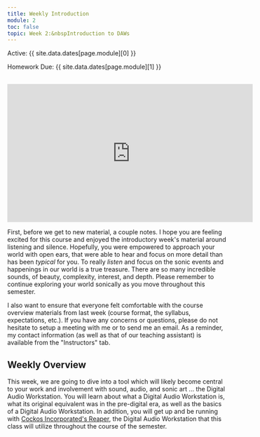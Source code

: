 ```yaml
---
title: Weekly Introduction
module: 2
toc: false
topic: Week 2:&nbspIntroduction to DAWs
---
```


Active: {{ site.data.dates[page.module][0] }}

Homework Due: {{ site.data.dates[page.module][1] }}


<br />

<iframe width="560" height="315" src="https://www.youtube.com/embed/c1nIDipszdQ?si=Cfu0P6FYgRabGXTX" title="YouTube video player" frameborder="0" allow="accelerometer; autoplay; clipboard-write; encrypted-media; gyroscope; picture-in-picture; web-share" referrerpolicy="strict-origin-when-cross-origin" allowfullscreen></iframe></div>

<!--
<div class="embed-responsive embed-responsive-16by9"><iframe class="embed-responsive-item" src="https://www.youtube.com/embed/6bfK72O4kx8" frameborder="0" allow="accelerometer; autoplay; encrypted-media; gyroscope; picture-in-picture" allowfullscreen></iframe></div>
-->

First, before we get to new material, a couple notes. I hope you are feeling excited for this course and enjoyed the introductory week's material around listening and silence. Hopefully, you were empowered to approach your world with open ears, that were able to hear and focus on more detail than has been _typical_ for you. To really _listen_ and focus on the sonic events and happenings in our world is a true treasure. There are so many incredible sounds, of beauty, complexity, interest, and depth. Please remember to continue exploring your world sonically as you move throughout this semester.

I also want to ensure that everyone felt comfortable with the course overview materials from last week (course format, the syllabus, expectations, etc.). If you have any concerns or questions, please do not hesitate to setup a meeting with me or to send me an email. As a reminder, my contact information (as well as that of our teaching assistant) is available from the "Instructors" tab.
<!--["Instructors"]({{site.baseurl}}/instructors) tab.  
-->

## Weekly Overview

This week, we are going to dive into a tool which will likely become central to your work and involvement with sound, audio, and sonic art ... the Digital Audio Workstation. You will learn about what a Digital Audio Workstation is, what its original equivalent was in the pre-digital era, as well as the basics of a Digital Audio Workstation. In addition, you will get up and be running with [Cockos Incorporated's Reaper](https://www.reaper.fm), the Digital Audio Workstation that this class will utilize throughout the course of the semester.

